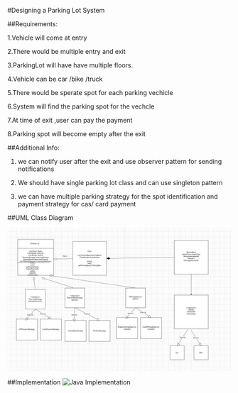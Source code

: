 #Designing a Parking Lot System

##Requirements:

1.Vehicle will come at entry 

2.There would be multiple entry and exit

3.ParkingLot will have have multiple floors.

4.Vehicle can be car \/bike \/truck 

5.There would be sperate spot for each parking vechicle 

6.System will find the parking spot for the vechcle 

7.At time of exit ,user can pay the payment 

8.Parking spot will become empty after the exit 

##Additional Info:
1. we can notify user after the exit and use observer pattern for sending notifications

2. We should have single parking lot class and can use singleton pattern 

3. we can have multiple parking strategy for the spot identification and payment strategy for cas/ card payment 

##UML Class Diagram 

![](../class-diagrams/parking-lot-class-diagram.jpeg)

##Implementation
![Java Implementation](../solutions/java/src/parking-lot-system/)
